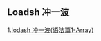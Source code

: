 ## Loadsh 冲一波

1.[lodash 冲一波(语法篇1-Array)](https://github.com/bowenjun/loadsh/blob/master/grammar1.md)